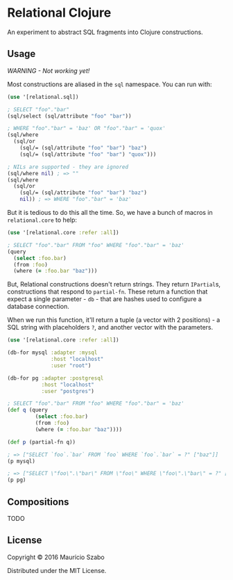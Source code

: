 # Relational Clojure

An experiment to abstract SQL fragments into Clojure constructions.

## Usage

*WARNING - Not working yet!*

Most constructions are aliased in the `sql` namespace. You can run with:

```clojure
(use '[relational.sql])

; SELECT "foo"."bar"
(sql/select (sql/attribute "foo" "bar"))

; WHERE "foo"."bar" = 'baz' OR "foo"."bar" = 'quox'
(sql/where
  (sql/or
    (sql/= (sql/attribute "foo" "bar") "baz")
    (sql/= (sql/attribute "foo" "bar") "quox")))

; NILs are supported - they are ignored
(sql/where nil) ; => ""
(sql/where
  (sql/or
    (sql/= (sql/attribute "foo" "bar") "baz")
    nil)) ; => WHERE "foo"."bar" = 'baz'
```

But it is tedious to do this all the time. So, we have a bunch of macros in `relational.core` to help:

```clojure
(use '[relational.core :refer :all])

; SELECT "foo"."bar" FROM "foo" WHERE "foo"."bar" = 'baz'
(query
  (select :foo.bar)
  (from :foo)
  (where (= :foo.bar "baz")))
```

But, Relational constructions doesn't return strings. They return `IPartial`s, constructions that respond to `partial-fn`. These return a function that expect a single parameter - `db` - that are hashes used to configure a database connection.

When we run this function, it'll return a tuple (a vector with 2 positions) - a SQL string with placeholders `?`, and another vector with the parameters.

```clojure
(use '[relational.core :refer :all])

(db-for mysql :adapter :mysql
              :host "localhost"
              :user "root")

(db-for pg :adapter :postgresql
           :host "localhost"
           :user "postgres")

; SELECT "foo"."bar" FROM "foo" WHERE "foo"."bar" = 'baz'
(def q (query
         (select :foo.bar)
         (from :foo)
         (where (= :foo.bar "baz"))))

(def p (partial-fn q))

; => ["SELECT `foo`.`bar` FROM `foo` WHERE `foo`.`bar` = ?" ["baz"]]
(p mysql)

; => ["SELECT \"foo\".\"bar\" FROM \"foo\" WHERE \"foo\".\"bar\" = ?" ["baz"]]
(p pg)
```

## Compositions

TODO

## License

Copyright © 2016 Maurício Szabo

Distributed under the MIT License.
